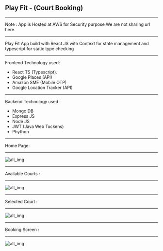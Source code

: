 ## Play Fit - (Court Booking)
-------------
Note : App is Hosted at AWS for Security purpose We are not sharing url here.

-------------

Play Fit App build with React JS with Context for state management and typescript for static type checking 

-------------
Frontend Technology used:
- React TS (Typescript).
- Google Places (API)
- Amazon SME (Mobile OTP)
- Google Location Tracker (API)

-------------

Backend Technology used : 
- Mongo DB 
- Express JS
- Node JS 
- JWT (Java Web Tockens)
- Phython 

-------------
Home Page:

-------------
![alt_img](https://i.imgur.com/fXzhyWV.png)

-------------
Available Courts :

-------------
![alt_img](https://i.imgur.com/bzsh4Bv.png)

-------------
Selected Court :

-------------
![alt_img](https://i.imgur.com/ZnSuFmP.png)

-------------
Booking Screen :

-------------
![alt_img](https://i.imgur.com/oTvKGBC.png)


